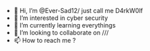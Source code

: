 - 👋 Hi, I’m @Ever-Sad12/ just call me D4rkW0lf
- 👀 I’m interested in cyber security
- 🌱 I’m currently learning everythings
- 💞️ I’m looking to collaborate on ///
- 📫 How to reach me ?

<!---
Ever-Sad12/Bhone Pyae is a ✨ special ✨ repository because its `README.md` (this file) appears on your GitHub profile.
You can click the Preview link to take a look at your changes.
--->
